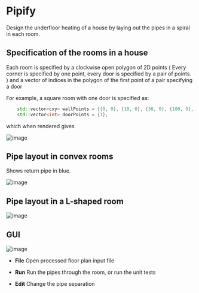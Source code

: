 # Pipify

Design the underfloor heating of a house by laying out the pipes in a spiral in each room.

## Specification of the rooms in a house

Each room is specified by a clockwise open polygon of 2D points ( Every corner is specified by one point, every door is specified by a pair of points. ) and a vector of indices in the polygon of the first point of a pair specifying a door

For example, a square room with one door is specified as:

```C++
    std::vector<cxy> wallPoints = {{0, 0}, {10, 0}, {30, 0}, {100, 0}, {100, 100}, {0, 100}};
    std::vector<int> doorPoints = {1};
```

which when rendered gives

![image](https://github.com/user-attachments/assets/5d1d233f-919c-4ad8-b202-1d28d04ace88)

## Pipe layout in  convex rooms

Shows return pipe in blue.

![image](https://github.com/user-attachments/assets/5ef1d03e-c891-4a1e-b6ec-4217baa764ef)


## Pipe layout in a L-shaped room

![image](https://github.com/user-attachments/assets/a8835ac3-ced3-4e80-a3c6-cc75b2459b58)

## GUI

![image](https://github.com/user-attachments/assets/f4267a52-29ab-46cf-9d72-7721a6545550)

- **File**  Open processed floor plan input file

- **Run**  Run the pipes through the room, or run the unit tests

 - **Edit** Change the pipe separation



